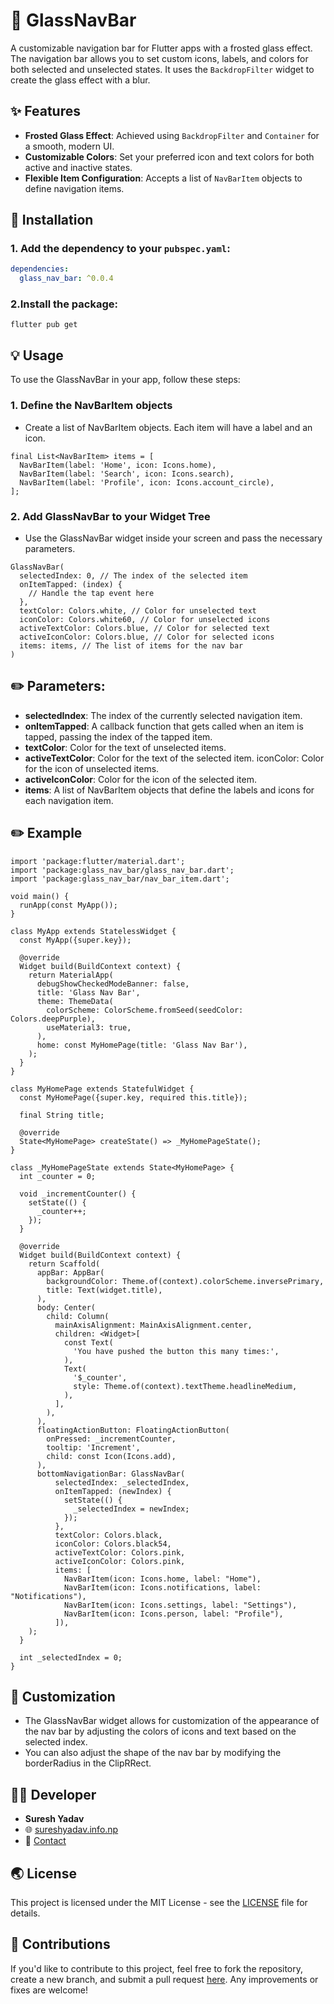 # 📱 GlassNavBar

A customizable navigation bar for Flutter apps with a frosted glass effect. The navigation bar allows you to set custom icons, labels, and colors for both selected and unselected states. It uses the `BackdropFilter` widget to create the glass effect with a blur.

## ✨ Features 

- **Frosted Glass Effect**: Achieved using `BackdropFilter` and `Container` for a smooth, modern UI.
- **Customizable Colors**: Set your preferred icon and text colors for both active and inactive states.
- **Flexible Item Configuration**: Accepts a list of `NavBarItem` objects to define navigation items.

## 🚀 Installation 

### 1. Add the dependency to your `pubspec.yaml`:

```yaml
dependencies:
  glass_nav_bar: ^0.0.4
```
### 2.Install the package:
```
flutter pub get
```
## 💡 Usage
To use the GlassNavBar in your app, follow these steps:

### 1. Define the NavBarItem objects
- Create a list of NavBarItem objects. Each item will have a label and an icon.

```
final List<NavBarItem> items = [
  NavBarItem(label: 'Home', icon: Icons.home),
  NavBarItem(label: 'Search', icon: Icons.search),
  NavBarItem(label: 'Profile', icon: Icons.account_circle),
];
```
### 2. Add GlassNavBar to your Widget Tree
- Use the GlassNavBar widget inside your screen and pass the necessary parameters.

```
GlassNavBar(
  selectedIndex: 0, // The index of the selected item
  onItemTapped: (index) {
    // Handle the tap event here
  },
  textColor: Colors.white, // Color for unselected text
  iconColor: Colors.white60, // Color for unselected icons
  activeTextColor: Colors.blue, // Color for selected text
  activeIconColor: Colors.blue, // Color for selected icons
  items: items, // The list of items for the nav bar
)
```
## ✏️ Parameters:
- **selectedIndex**: The index of the currently selected navigation item.
- **onItemTapped**: A callback function that gets called when an item is tapped, passing the index of the tapped item.
- **textColor**: Color for the text of unselected items.
- **activeTextColor**: Color for the text of the selected item.
iconColor: Color for the icon of unselected items.
- **activeIconColor**: Color for the icon of the selected item.
- **items**: A list of NavBarItem objects that define the labels and icons for each navigation item.
## ✏️ Example
```
import 'package:flutter/material.dart';
import 'package:glass_nav_bar/glass_nav_bar.dart';
import 'package:glass_nav_bar/nav_bar_item.dart';

void main() {
  runApp(const MyApp());
}

class MyApp extends StatelessWidget {
  const MyApp({super.key});

  @override
  Widget build(BuildContext context) {
    return MaterialApp(
      debugShowCheckedModeBanner: false,
      title: 'Glass Nav Bar',
      theme: ThemeData(
        colorScheme: ColorScheme.fromSeed(seedColor: Colors.deepPurple),
        useMaterial3: true,
      ),
      home: const MyHomePage(title: 'Glass Nav Bar'),
    );
  }
}

class MyHomePage extends StatefulWidget {
  const MyHomePage({super.key, required this.title});

  final String title;

  @override
  State<MyHomePage> createState() => _MyHomePageState();
}

class _MyHomePageState extends State<MyHomePage> {
  int _counter = 0;

  void _incrementCounter() {
    setState(() {
      _counter++;
    });
  }

  @override
  Widget build(BuildContext context) {
    return Scaffold(
      appBar: AppBar(
        backgroundColor: Theme.of(context).colorScheme.inversePrimary,
        title: Text(widget.title),
      ),
      body: Center(
        child: Column(
          mainAxisAlignment: MainAxisAlignment.center,
          children: <Widget>[
            const Text(
              'You have pushed the button this many times:',
            ),
            Text(
              '$_counter',
              style: Theme.of(context).textTheme.headlineMedium,
            ),
          ],
        ),
      ),
      floatingActionButton: FloatingActionButton(
        onPressed: _incrementCounter,
        tooltip: 'Increment',
        child: const Icon(Icons.add),
      ),
      bottomNavigationBar: GlassNavBar(
          selectedIndex: _selectedIndex,
          onItemTapped: (newIndex) {
            setState(() {
              _selectedIndex = newIndex;
            });
          },
          textColor: Colors.black,
          iconColor: Colors.black54,
          activeTextColor: Colors.pink,
          activeIconColor: Colors.pink,
          items: [
            NavBarItem(icon: Icons.home, label: "Home"),
            NavBarItem(icon: Icons.notifications, label: "Notifications"),
            NavBarItem(icon: Icons.settings, label: "Settings"),
            NavBarItem(icon: Icons.person, label: "Profile"),
          ]),
    );
  }

  int _selectedIndex = 0;
}

```
## 🔧 Customization
- The GlassNavBar widget allows for customization of the appearance of the nav bar by adjusting the colors of icons and text based on the selected index.
- You can also adjust the shape of the nav bar by modifying the borderRadius in the ClipRRect.
  
## 🧑‍💻 Developer

- **Suresh Yadav**
- 🌐 [sureshyadav.info.np](http://sureshyadav.info.np)
- 📧 [Contact](mailto:hi@sureshyadav.info.np)

## 🌏 License
This project is licensed under the MIT License - see the [LICENSE](https://github.com/0sureshyadav0/glass_nav_bar/blob/master/LICENSE 'MIT License') file for details.
## 🤝 Contributions
If you'd like to contribute to this project, feel free to fork the repository, create a new branch, and submit a pull request [here](https://github.com/0sureshyadav0/glass_nav_bar 'GitHub Repo'). Any improvements or fixes are welcome!







